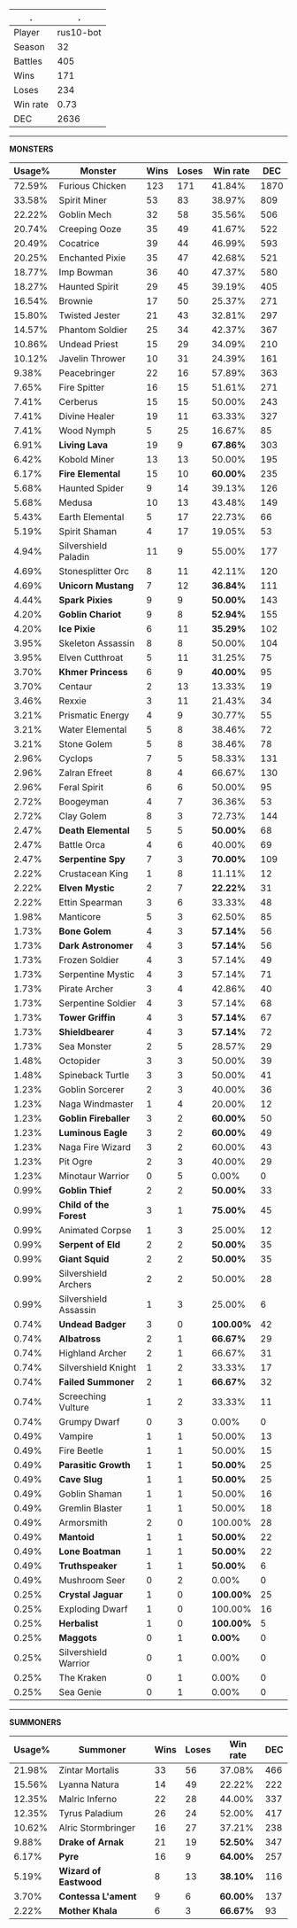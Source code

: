 .|.
|-|-
Player|rus10-bot
Season|32
Battles|405
Wins|171
Loses|234
Win rate|0.73
DEC|2636

---
**MONSTERS**

Usage%|Monster|Wins|Loses|Win rate|DEC|
-|-|-|-|-|-|
72.59%|Furious Chicken|123|171|41.84%|1870|
33.58%|Spirit Miner|53|83|38.97%|809|
22.22%|Goblin Mech|32|58|35.56%|506|
20.74%|Creeping Ooze|35|49|41.67%|522|
20.49%|Cocatrice|39|44|46.99%|593|
20.25%|Enchanted Pixie|35|47|42.68%|521|
18.77%|Imp Bowman|36|40|47.37%|580|
18.27%|Haunted Spirit|29|45|39.19%|405|
16.54%|Brownie|17|50|25.37%|271|
15.80%|Twisted Jester|21|43|32.81%|297|
14.57%|Phantom Soldier|25|34|42.37%|367|
10.86%|Undead Priest|15|29|34.09%|210|
10.12%|Javelin Thrower|10|31|24.39%|161|
9.38%|Peacebringer|22|16|57.89%|363|
7.65%|Fire Spitter|16|15|51.61%|271|
7.41%|Cerberus|15|15|50.00%|243|
7.41%|Divine Healer|19|11|63.33%|327|
7.41%|Wood Nymph|5|25|16.67%|85|
6.91%|**Living Lava**|19|9|**67.86%**|303|
6.42%|Kobold Miner|13|13|50.00%|195|
6.17%|**Fire Elemental**|15|10|**60.00%**|235|
5.68%|Haunted Spider|9|14|39.13%|126|
5.68%|Medusa|10|13|43.48%|149|
5.43%|Earth Elemental|5|17|22.73%|66|
5.19%|Spirit Shaman|4|17|19.05%|53|
4.94%|Silvershield Paladin|11|9|55.00%|177|
4.69%|Stonesplitter Orc|8|11|42.11%|120|
4.69%|**Unicorn Mustang**|7|12|**36.84%**|111|
4.44%|**Spark Pixies**|9|9|**50.00%**|143|
4.20%|**Goblin Chariot**|9|8|**52.94%**|155|
4.20%|**Ice Pixie**|6|11|**35.29%**|102|
3.95%|Skeleton Assassin|8|8|50.00%|104|
3.95%|Elven Cutthroat|5|11|31.25%|75|
3.70%|**Khmer Princess**|6|9|**40.00%**|95|
3.70%|Centaur|2|13|13.33%|19|
3.46%|Rexxie|3|11|21.43%|34|
3.21%|Prismatic Energy|4|9|30.77%|55|
3.21%|Water Elemental|5|8|38.46%|72|
3.21%|Stone Golem|5|8|38.46%|78|
2.96%|Cyclops|7|5|58.33%|131|
2.96%|Zalran Efreet|8|4|66.67%|130|
2.96%|Feral Spirit|6|6|50.00%|95|
2.72%|Boogeyman|4|7|36.36%|53|
2.72%|Clay Golem|8|3|72.73%|144|
2.47%|**Death Elemental**|5|5|**50.00%**|68|
2.47%|Battle Orca|4|6|40.00%|69|
2.47%|**Serpentine Spy**|7|3|**70.00%**|109|
2.22%|Crustacean King|1|8|11.11%|12|
2.22%|**Elven Mystic**|2|7|**22.22%**|31|
2.22%|Ettin Spearman|3|6|33.33%|48|
1.98%|Manticore|5|3|62.50%|85|
1.73%|**Bone Golem**|4|3|**57.14%**|56|
1.73%|**Dark Astronomer**|4|3|**57.14%**|56|
1.73%|Frozen Soldier|4|3|57.14%|49|
1.73%|Serpentine Mystic|4|3|57.14%|71|
1.73%|Pirate Archer|3|4|42.86%|40|
1.73%|Serpentine Soldier|4|3|57.14%|68|
1.73%|**Tower Griffin**|4|3|**57.14%**|67|
1.73%|**Shieldbearer**|4|3|**57.14%**|72|
1.73%|Sea Monster|2|5|28.57%|29|
1.48%|Octopider|3|3|50.00%|39|
1.48%|Spineback Turtle|3|3|50.00%|41|
1.23%|Goblin Sorcerer|2|3|40.00%|36|
1.23%|Naga Windmaster|1|4|20.00%|12|
1.23%|**Goblin Fireballer**|3|2|**60.00%**|50|
1.23%|**Luminous Eagle**|3|2|**60.00%**|49|
1.23%|Naga Fire Wizard|3|2|60.00%|43|
1.23%|Pit Ogre|2|3|40.00%|29|
1.23%|Minotaur Warrior|0|5|0.00%|0|
0.99%|**Goblin Thief**|2|2|**50.00%**|33|
0.99%|**Child of the Forest**|3|1|**75.00%**|45|
0.99%|Animated Corpse|1|3|25.00%|12|
0.99%|**Serpent of Eld**|2|2|**50.00%**|35|
0.99%|**Giant Squid**|2|2|**50.00%**|35|
0.99%|Silvershield Archers|2|2|50.00%|28|
0.99%|Silvershield Assassin|1|3|25.00%|6|
0.74%|**Undead Badger**|3|0|**100.00%**|42|
0.74%|**Albatross**|2|1|**66.67%**|29|
0.74%|Highland Archer|2|1|66.67%|31|
0.74%|Silvershield Knight|1|2|33.33%|17|
0.74%|**Failed Summoner**|2|1|**66.67%**|32|
0.74%|Screeching Vulture|1|2|33.33%|11|
0.74%|Grumpy Dwarf|0|3|0.00%|0|
0.49%|Vampire|1|1|50.00%|13|
0.49%|Fire Beetle|1|1|50.00%|15|
0.49%|**Parasitic Growth**|1|1|**50.00%**|25|
0.49%|**Cave Slug**|1|1|**50.00%**|25|
0.49%|Goblin Shaman|1|1|50.00%|16|
0.49%|Gremlin Blaster|1|1|50.00%|18|
0.49%|Armorsmith|2|0|100.00%|28|
0.49%|**Mantoid**|1|1|**50.00%**|22|
0.49%|**Lone Boatman**|1|1|**50.00%**|22|
0.49%|**Truthspeaker**|1|1|**50.00%**|6|
0.49%|Mushroom Seer|0|2|0.00%|0|
0.25%|**Crystal Jaguar**|1|0|**100.00%**|25|
0.25%|Exploding Dwarf|1|0|100.00%|16|
0.25%|**Herbalist**|1|0|**100.00%**|5|
0.25%|**Maggots**|0|1|**0.00%**|0|
0.25%|Silvershield Warrior|0|1|0.00%|0|
0.25%|The Kraken|0|1|0.00%|0|
0.25%|Sea Genie|0|1|0.00%|0|

---
**SUMMONERS**

Usage%|Summoner|Wins|Loses|Win rate|DEC|
-|-|-|-|-|-|
21.98%|Zintar Mortalis|33|56|37.08%|466|
15.56%|Lyanna Natura|14|49|22.22%|222|
12.35%|Malric Inferno|22|28|44.00%|337|
12.35%|Tyrus Paladium|26|24|52.00%|417|
10.62%|Alric Stormbringer|16|27|37.21%|238|
9.88%|**Drake of Arnak**|21|19|**52.50%**|347|
6.17%|**Pyre**|16|9|**64.00%**|257|
5.19%|**Wizard of Eastwood**|8|13|**38.10%**|116|
3.70%|**Contessa L'ament**|9|6|**60.00%**|137|
2.22%|**Mother Khala**|6|3|**66.67%**|93|
